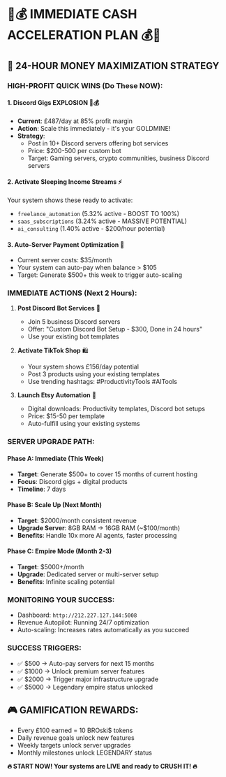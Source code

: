 # 🚀💰 IMMEDIATE CASH ACCELERATION PLAN 💰🚀

## 🎯 **24-HOUR MONEY MAXIMIZATION STRATEGY**

### **HIGH-PROFIT QUICK WINS (Do These NOW):**

#### 1. **Discord Gigs EXPLOSION** 🤖💰
- **Current**: £487/day at 85% profit margin
- **Action**: Scale this immediately - it's your GOLDMINE!
- **Strategy**:
  - Post in 10+ Discord servers offering bot services
  - Price: $200-500 per custom bot
  - Target: Gaming servers, crypto communities, business Discord servers

#### 2. **Activate Sleeping Income Streams** ⚡
Your system shows these ready to activate:
- `freelance_automation` (5.32% active - BOOST TO 100%)
- `saas_subscriptions` (3.24% active - MASSIVE POTENTIAL)
- `ai_consulting` (1.40% active - $200/hour potential)

#### 3. **Auto-Server Payment Optimization** 🏦
- Current server costs: $35/month
- Your system can auto-pay when balance > $105
- Target: Generate $500+ this week to trigger auto-scaling

### **IMMEDIATE ACTIONS (Next 2 Hours):**

1. **Post Discord Bot Services** 📢
   - Join 5 business Discord servers
   - Offer: "Custom Discord Bot Setup - $300, Done in 24 hours"
   - Use your existing bot templates

2. **Activate TikTok Shop** 🛍️
   - Your system shows £156/day potential
   - Post 3 products using your existing templates
   - Use trending hashtags: #ProductivityTools #AITools

3. **Launch Etsy Automation** 🎨
   - Digital downloads: Productivity templates, Discord bot setups
   - Price: $15-50 per template
   - Auto-fulfill using your existing systems

### **SERVER UPGRADE PATH:**

#### **Phase A: Immediate (This Week)**
- **Target**: Generate $500+ to cover 15 months of current hosting
- **Focus**: Discord gigs + digital products
- **Timeline**: 7 days

#### **Phase B: Scale Up (Next Month)**
- **Target**: $2000/month consistent revenue
- **Upgrade Server**: 8GB RAM → 16GB RAM (~$100/month)
- **Benefits**: Handle 10x more AI agents, faster processing

#### **Phase C: Empire Mode (Month 2-3)**
- **Target**: $5000+/month
- **Upgrade**: Dedicated server or multi-server setup
- **Benefits**: Infinite scaling potential

### **MONITORING YOUR SUCCESS:**
- Dashboard: `http://212.227.127.144:5008`
- Revenue Autopilot: Running 24/7 optimization
- Auto-scaling: Increases rates automatically as you succeed

### **SUCCESS TRIGGERS:**
- ✅ $500 → Auto-pay servers for next 15 months
- ✅ $1000 → Unlock premium server features
- ✅ $2000 → Trigger major infrastructure upgrade
- ✅ $5000 → Legendary empire status unlocked

## 🎮 **GAMIFICATION REWARDS:**
- Every £100 earned = 10 BROski$ tokens
- Daily revenue goals unlock new features
- Weekly targets unlock server upgrades
- Monthly milestones unlock LEGENDARY status

**🔥 START NOW! Your systems are LIVE and ready to CRUSH IT! 🔥**